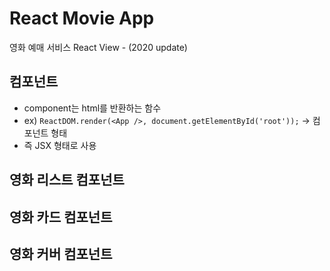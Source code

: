 # React Movie App
영화 예매 서비스 React View - (2020 update)

## 컴포넌트 
* component는 html를 반환하는 함수
* ex) ``ReactDOM.render(<App />, document.getElementById('root'));`` -> 컴포넌트 형태 
* 즉 JSX 형태로 사용

## 영화 리스트 컴포넌트

## 영화 카드 컴포넌트

## 영화 커버 컴포넌트

